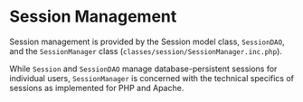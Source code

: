 # Session Management

Session management is provided by the Session model class, `SessionDAO`, and the `SessionManager` class (`classes/session/SessionManager.inc.php`).

While `Session` and `SessionDAO` manage database-persistent sessions for individual users, `SessionManager` is concerned with the technical specifics of sessions as implemented for PHP and Apache.


